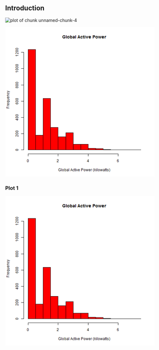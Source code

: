
## Introduction
![plot of chunk unnamed-chunk-4](figure/unnamed-chunk-4.png) 

![plot of chunk plot1.png](plots/plot1.png) 



### Plot 1


![plot of chunk plot1.png](PLOTS/plot1.png)
